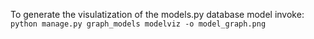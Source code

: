 To generate the visulatization of the models.py database model invoke:
`python manage.py graph_models modelviz -o model_graph.png`